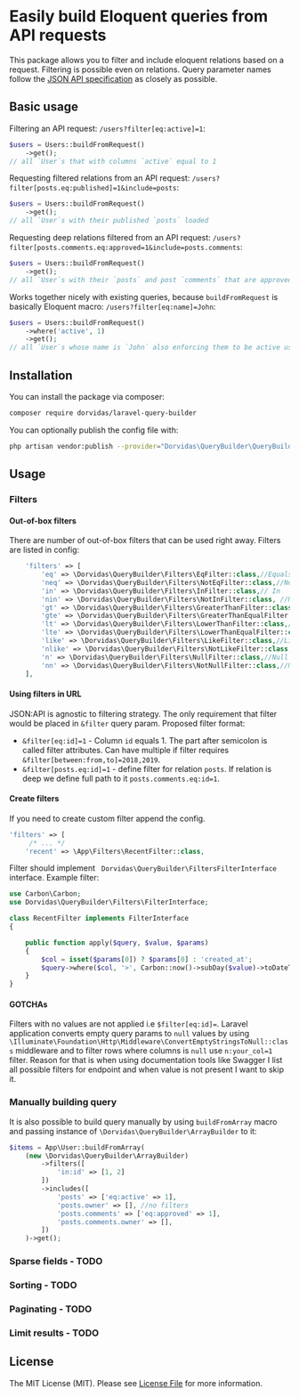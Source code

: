 # Easily build Eloquent queries from API requests

This package allows you to filter and include eloquent relations based on a request. Filtering is possible even on relations. Query parameter names follow the [JSON API specification](https://jsonapi.org/) as closely as possible.

## Basic usage

Filtering an API request: `/users?filter[eq:active]=1`:

```php
$users = Users::buildFromRequest()
    ->get();
// all `User`s that with columns `active` equal to 1
```

Requesting filtered relations from an API request: `/users?filter[posts.eq:published]=1&include=posts`:

```php
$users = Users::buildFromRequest()
    ->get();
// all `User`s with their published `posts` loaded
```

Requesting deep relations filtered from an API request: `/users?filter[posts.comments.eq:approved=1&include=posts.comments`:

```php
$users = Users::buildFromRequest()
    ->get();
// all `User`s with their `posts` and post `comments` that are approved
```

Works together nicely with existing queries, because `buildFromRequest` is basically Eloquent macro: `/users?filter[eq:name]=John`:

```php
$users = Users::buildFromRequest()
    ->where('active', 1)
    ->get();
// all `User`s whose name is `John` also enforcing them to be active users
```

## Installation

You can install the package via composer:

```bash
composer require dorvidas/laravel-query-builder
```

You can optionally publish the config file with:
```bash
php artisan vendor:publish --provider="Dorvidas\QueryBuilder\QueryBuilderServiceProvider" --tag="config"
```


## Usage

### Filters

#### Out-of-box filters

There are number of out-of-box filters that can be used right away. Filters are listed in config:
```php
    'filters' => [
        'eq' => \Dorvidas\QueryBuilder\Filters\EqFilter::class,//Equals
        'neq' => \Dorvidas\QueryBuilder\Filters\NotEqFilter::class,//Not equals
        'in' => \Dorvidas\QueryBuilder\Filters\InFilter::class,// In 
        'nin' => \Dorvidas\QueryBuilder\Filters\NotInFilter::class, //Not in
        'gt' => \Dorvidas\QueryBuilder\Filters\GreaterThanFilter::class,//Greater than
        'gte' => \Dorvidas\QueryBuilder\Filters\GreaterThanEqualFilter::class,//Greater than equals
        'lt' => \Dorvidas\QueryBuilder\Filters\LowerThanFilter::class,//Less than
        'lte' => \Dorvidas\QueryBuilder\Filters\LowerThanEqualFilter::class,//Less that equals
        'like' => \Dorvidas\QueryBuilder\Filters\LikeFilter::class,//Like
        'nlike' => \Dorvidas\QueryBuilder\Filters\NotLikeFilter::class,//Not like
        'n' => \Dorvidas\QueryBuilder\Filters\NullFilter::class,//Null
        'nn' => \Dorvidas\QueryBuilder\Filters\NotNullFilter::class,//Not null
    ],

```

#### Using filters in URL
JSON:API is agnostic to filtering strategy. The only requirement that filter would be placed in  `&filter` query param. Proposed filter format:
* `&filter[eq:id]=1` - Column `id` equals 1. The part after semicolon is called filter attributes. Can have multiple if filter requires `&filter[between:from,to]=2018,2019`. 
* `&filter[posts.eq:id]=1` - define filter for relation `posts`. If relation is deep we define full path to it `posts.comments.eq:id=1`.

#### Create filters
If you need to create custom filter append the config. 
```php
'filters' => [
     /* ... */
    'recent' => \App\Filters\RecentFilter::class,
```

Filter should implement `
Dorvidas\QueryBuilder\FiltersFilterInterface` interface. Example filter:
```php
use Carbon\Carbon;
use Dorvidas\QueryBuilder\Filters\FilterInterface;

class RecentFilter implements FilterInterface
{

    public function apply($query, $value, $params)
    {
        $col = isset($params[0]) ? $params[0] : 'created_at';
        $query->where($col, '>', Carbon::now()->subDay($value)->toDateTimeString());
    }
}
```

#### GOTCHAs
Filters with no values are not applied i.e `$filter[eq:id]=`. Laravel application converts empty query params to `null` values by using `\Illuminate\Foundation\Http\Middleware\ConvertEmptyStringsToNull::class` middleware and to filter rows where columns is `null` use `n:your_col=1` filter. Reason for that is when using documentation tools like Swagger I list all possible filters for endpoint and when value is not present I want to skip it.

### Manually building query
It is also possible to build query manually by using `buildFromArray` macro and passing instance of `\Dorvidas\QueryBuilder\ArrayBuilder` to it:
```php
$items = App\User::buildFromArray(
    (new \Dorvidas\QueryBuilder\ArrayBuilder)
        ->filters([
            'in:id' => [1, 2]
        ])
        ->includes([
            'posts' => ['eq:active' => 1],
            'posts.owner' => [], //no filters
            'posts.comments' => ['eq:approved' => 1],
            'posts.comments.owner' => [],
        ])
    )->get();
```
### Sparse fields - TODO

### Sorting - TODO

### Paginating - TODO

### Limit results - TODO

## License

The MIT License (MIT). Please see [License File](LICENSE.md) for more information.